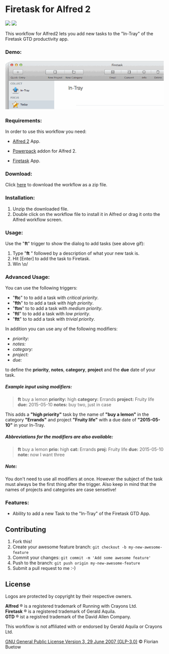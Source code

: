 Firetask for Alfred 2
==============
<span>
<img src="https://www.alfredapp.com/media/logo.png" width="80px" border=0>
<img src="http://www.firetask.com/images/icon-firetask-mac.png" width="80px" border=0>
</span><br/>

This workflow for Alfred2 lets you add new tasks to the "In-Tray" of the Firetask GTD productivity app.

### Demo:
![Firetask for Alfred workflow in action](screenshot.gif "Firetask for Alfred workflow in action")


### Requirements:

In order to use this workflow you need:

- [Alfred 2](http://www.alfredapp.com "Alfred - Productivity App for Mac OS X") App.
- [Powerpack](http://www.alfredapp.com/powerpack/ "Boost your productivity even further with the Powerpack") addon for Alfred 2.

- [Firetask](http://www.firetask.com "Firetask: Project-oriented GTD Task Management for Mac OS X") App.

### Download:

Click [here](https://github.com/fbcom/alfred2firetask/archive/master.zip) to download the workflow as a zip file.

### Installation:

1. Unzip the downloaded file.
2. Double click on the workflow file to install it in Alfred or drag it onto the Alfred workflow screen.

### Usage:

Use the "**ft**" trigger to show the dialog to add tasks (see above gif):

1. Type "**ft** " followed by a description of what your new task is.
2. Hit [Enter] to add the task to Firetask.
3. Win \o/



### Advanced Usage:

You can use the following triggers:

- "**ftc**" to to add a task with *critical priority*.
- "**fth**" to to add a task with *high priority*.
- "**ftm**" to to add a task with *medium priority*.
- "**ftl**" to to add a task with *low priority*.
- "**ftt**" to to add a task with *trivial priority*.

In addition you can use any of the following modifiers:

- *priority:*
- *notes:*
- *category:*
- *project:*
- *due:*

to define the **priority**, **notes**, **category**, **project** and the **due** date of your task.

##### Example input using modifiers:
> **ft** buy a lemon **priority:** high **category:** Errands **project:** Fruity life **due:** 2015-05-10 **notes:** buy two, just in case

This adds a **"high priority"** task by the name of **"buy a lemon"** in the category **"Errands"** and project **"Fruity life"** with a due date of **"2015-05-10"** in your In-Tray.

##### Abbreviations for the modifiers are also available:
> **ft** buy a lemon **prio:** high **cat:** Errands **proj:** Fruity life **due:** 2015-05-10 **note:** now I want three

##### Note:

You don't need to use all modifiers at once. However the subject of the task must always be the first thing after the trigger. Also keep in mind that the names of projects and categories are case sensetive!

### Features:

- Ability to add a new Task to the "In-Tray" of the Firetask GTD App.

## Contributing

1. Fork this!
2. Create your awesome feature branch: `git checkout -b my-new-awesome-feature`
3. Commit your changes: `git commit -m 'Add some awesome feature'`
4. Push to the branch: `git push origin my-new-awesome-feature`
5. Submit a pull request to me :-)

## License

Logos are protected by copyright by their respective owners.<br/>

__Alfred__ &reg; is a registered trademark of Running with Crayons Ltd.<br/>
__Firetask__ &reg; is a registered trademark of Gerald Aquila.<br/>
__GTD__ &reg; ist a registred trademark of the David Allen Company.<br>

This workflow is not affiliated with or endorsed by Gerald Aquila or Crayons Ltd.

[GNU General Public License Version 3, 29 June 2007 (GLP-3.0)](https://github.com/fbcom/alfred2firetask/blob/master/LICENSE) © Florian Buetow
